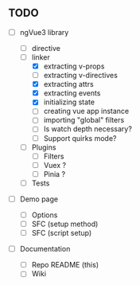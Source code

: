 ## TODO

- [ ] ngVue3 library

  - [ ] directive
  - [ ] linker
    - [x] extracting v-props
    - [ ] extracting v-directives
    - [x] extracting attrs
    - [x] extracting events
    - [x] initializing state
    - [ ] creating vue app instance
    - [ ] importing "global" filters
    - [ ] Is watch depth necessary?
    - [ ] Support quirks mode?
  - [ ] Plugins
    - [ ] Filters
    - [ ] Vuex ?
    - [ ] Pinia ?
  - [ ] Tests

- [ ] Demo page

  - [ ] Options
  - [ ] SFC (setup method)
  - [ ] SFC (script setup)

- [ ] Documentation
  - [ ] Repo README (this)
  - [ ] Wiki
